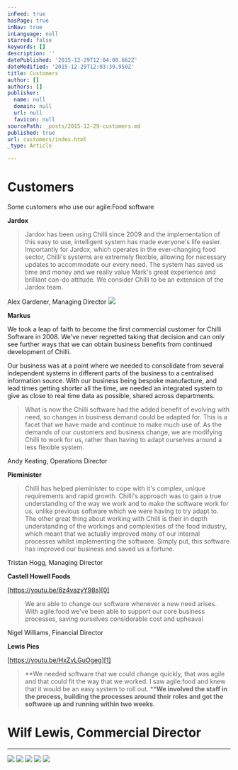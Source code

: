 ```yaml
---
inFeed: true
hasPage: true
inNav: true
inLanguage: null
starred: false
keywords: []
description: ''
datePublished: '2015-12-29T12:04:08.662Z'
dateModified: '2015-12-29T12:03:39.950Z'
title: Customers
author: []
authors: []
publisher:
  name: null
  domain: null
  url: null
  favicon: null
sourcePath: _posts/2015-12-29-customers.md
published: true
url: customers/index.html
_type: Article

---
```

# Customers

Some customers who use our agile:Food software

**Jardox**

> Jardox has been using Chilli since 2009  and the implementation of this easy to use, intelligent system has made everyone's life easier. Importantly for Jardox, which operates in the ever-changing food sector, Chilli's systems are extremely flexible, allowing for necessary updates to accommodate our every need. The system has saved us time and money and we really value Mark's great experience and brilliant can-do attitude. We consider Chilli to be an extension of the Jardox team.

Alex Gardener, Managing Director
![](https://the-grid-user-content.s3-us-west-2.amazonaws.com/7e223be7-62a6-446e-90ef-07a8f4a4819a.jpg)

**Markus**

We took a leap of faith to become the first commercial customer for Chilli Software in 2008\. We've never regretted taking that decision and can only see further ways that we can obtain business benefits from continued development of Chilli.

Our business was at a point where we needed to consolidate from several independent systems in different parts of the business to a centralised information source. With our business being bespoke manufacture, and lead times getting shorter all the time, we needed an integrated system to give as close to real time data as possible, shared across departments.

> What is now the Chilli software had the added benefit of evolving with need, so changes in business demand could be adapted for. This is a facet that we have made and continue to make much use of. As the demands of our customers and business change, we are modifying Chilli to work for us, rather than having to adapt ourselves around a less flexible system.

Andy Keating, Operations Director

**Pieminister**

> Chilli has helped pieminister to cope with it's complex, unique requirements and rapid growth. Chilli's approach was to gain a true understanding of the way we work and to make the software work for us, unlike previous software which we were having to try adapt to.  The other great thing about working with Chilli is their in depth understanding of the workings and complexities of the food industry, which meant that we actually improved many of our internal processes whilst implementing the software. Simply put, this software has improved our business and saved us a fortune.

Tristan Hogg, Managing Director

**Castell Howell Foods**

[https://youtu.be/6z4vazyY98s][0]

> We are able to change our software whenever a new need arises. With agile:food we've been able to support our core business processes, saving ourselves considerable cost and upheaval

Nigel Williams, Financial Director

**Lewis Pies**

[https://youtu.be/HxZvLGuOgeg][1]

> **We needed software that we could change quickly, that was agile and that could fit the way that we worked. I saw agile:food and knew that it would be an easy system to roll out. ****We involved the staff in the process, building the processes around their roles and got the software up and running within two weeks.**

# **Wilf Lewis, Commercial Director**

****
![](https://the-grid-user-content.s3-us-west-2.amazonaws.com/ca477ba6-7300-4725-8b46-40682d1b2cb5.png)
![](https://the-grid-user-content.s3-us-west-2.amazonaws.com/b0610e8c-a9ed-4131-8246-fe5dadf3fc7d.jpg)
![](https://the-grid-user-content.s3-us-west-2.amazonaws.com/f4b7ab3d-2e3a-4630-8eb7-33ffe3b7c180.jpg)
![](https://the-grid-user-content.s3-us-west-2.amazonaws.com/a555c002-ecfa-42c0-8707-7395cc108e81.png)
![](https://the-grid-user-content.s3-us-west-2.amazonaws.com/95135850-9a85-4ecb-b575-8d3b7fb2edb9.jpg)

[0]: https://youtu.be/6z4vazyY98s?list=PLlgCqlJyQnPNw-O6_IBQF0odA9_sSnrek
[1]: https://youtu.be/HxZvLGuOgeg?list=PLlgCqlJyQnPNw-O6_IBQF0odA9_sSnrek